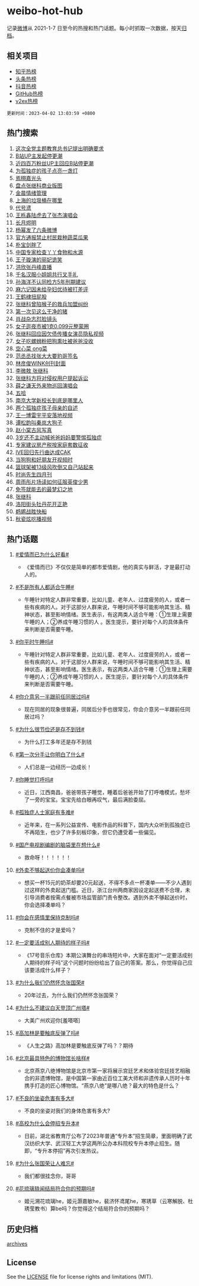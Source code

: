 # weibo-hot-hub

记录[微博](https://www.weibo.com)从 2021-1-7 日至今的热搜和热门话题。每小时抓取一次数据，按天[归档](archives)。

## 相关项目

- [知乎热榜](https://github.com/lonnyzhang423/zhihu-hot-hub)
- [头条热榜](https://github.com/lonnyzhang423/toutiao-hot-hub)
- [抖音热榜](https://github.com/lonnyzhang423/douyin-hot-hub)
- [GitHub热榜](https://github.com/lonnyzhang423/github-hot-hub)
- [v2ex热榜](https://github.com/lonnyzhang423/v2ex-hot-hub)


`更新时间：2023-04-02 13:03:59 +0800`

## 热门搜索

1. [这次全党主题教育总书记提出明确要求](https://m.weibo.cn/search?containerid=100103type%3D1%26t%3D10%26q%3D%23%E8%BF%99%E6%AC%A1%E5%85%A8%E5%85%9A%E4%B8%BB%E9%A2%98%E6%95%99%E8%82%B2%E6%80%BB%E4%B9%A6%E8%AE%B0%E6%8F%90%E5%87%BA%E6%98%8E%E7%A1%AE%E8%A6%81%E6%B1%82%23&stream_entry_id=51&isnewpage=1&extparam=seat%3D1%26filter_type%3Drealtimehot%26cate%3D10103%26dgr%3D0%26stream_entry_id%3D51%26pos%3D0%26c_type%3D51%26display_time%3D1680411838%26pre_seqid%3D1680411838332027177216&luicode=10000011&lfid=106003type%253D25%2526t%253D3%2526disable_hot%253D1%2526filter_type%253Drealtimehot)
1. [B站UP主发起停更潮](https://m.weibo.cn/search?containerid=100103type%3D1%26t%3D10%26q%3D%23B%E7%AB%99UP%E4%B8%BB%E5%8F%91%E8%B5%B7%E5%81%9C%E6%9B%B4%E6%BD%AE%23&stream_entry_id=31&isnewpage=1&extparam=seat%3D1%26dgr%3D0%26cate%3D5001%26q%3D%2523B%25E7%25AB%2599UP%25E4%25B8%25BB%25E5%258F%2591%25E8%25B5%25B7%25E5%2581%259C%25E6%259B%25B4%25E6%25BD%25AE%2523%26stream_entry_id%3D31%26lcate%3D5001%26filter_type%3Drealtimehot%26realpos%3D1%26flag%3D2%26pos%3D0%26band_rank%3D1%26c_type%3D31%26display_time%3D1680411838%26pre_seqid%3D1680411838332027177216&luicode=10000011&lfid=106003type%253D25%2526t%253D3%2526disable_hot%253D1%2526filter_type%253Drealtimehot)
1. [近四百万粉丝UP主回应B站停更潮](https://m.weibo.cn/search?containerid=100103type%3D1%26t%3D10%26q%3D%23%E8%BF%91%E5%9B%9B%E7%99%BE%E4%B8%87%E7%B2%89%E4%B8%9DUP%E4%B8%BB%E5%9B%9E%E5%BA%94B%E7%AB%99%E5%81%9C%E6%9B%B4%E6%BD%AE%23&stream_entry_id=31&isnewpage=1&extparam=seat%3D1%26dgr%3D0%26cate%3D5001%26q%3D%2523%25E8%25BF%2591%25E5%259B%259B%25E7%2599%25BE%25E4%25B8%2587%25E7%25B2%2589%25E4%25B8%259DUP%25E4%25B8%25BB%25E5%259B%259E%25E5%25BA%2594B%25E7%25AB%2599%25E5%2581%259C%25E6%259B%25B4%25E6%25BD%25AE%2523%26stream_entry_id%3D31%26lcate%3D5001%26filter_type%3Drealtimehot%26realpos%3D2%26flag%3D1%26pos%3D1%26band_rank%3D2%26c_type%3D31%26display_time%3D1680411838%26pre_seqid%3D1680411838332027177216&luicode=10000011&lfid=106003type%253D25%2526t%253D3%2526disable_hot%253D1%2526filter_type%253Drealtimehot)
1. [为孤独症的孩子点亮一盏灯](https://m.weibo.cn/search?containerid=100103type%3D1%26t%3D10%26q%3D%23%E4%B8%BA%E5%AD%A4%E7%8B%AC%E7%97%87%E7%9A%84%E5%AD%A9%E5%AD%90%E7%82%B9%E4%BA%AE%E4%B8%80%E7%9B%8F%E7%81%AF%23&stream_entry_id=31&isnewpage=1&extparam=seat%3D1%26dgr%3D0%26cate%3D5001%26q%3D%2523%25E4%25B8%25BA%25E5%25AD%25A4%25E7%258B%25AC%25E7%2597%2587%25E7%259A%2584%25E5%25AD%25A9%25E5%25AD%2590%25E7%2582%25B9%25E4%25BA%25AE%25E4%25B8%2580%25E7%259B%258F%25E7%2581%25AF%2523%26stream_entry_id%3D31%26lcate%3D5001%26filter_type%3Drealtimehot%26realpos%3D3%26flag%3D0%26pos%3D2%26band_rank%3D3%26c_type%3D31%26display_time%3D1680411838%26pre_seqid%3D1680411838332027177216&luicode=10000011&lfid=106003type%253D25%2526t%253D3%2526disable_hot%253D1%2526filter_type%253Drealtimehot)
1. [焉栩嘉光头](https://m.weibo.cn/search?containerid=100103type%3D1%26t%3D10%26q%3D%23%E7%84%89%E6%A0%A9%E5%98%89%E5%85%89%E5%A4%B4%23&stream_entry_id=31&isnewpage=1&extparam=seat%3D1%26dgr%3D0%26cate%3D5001%26q%3D%2523%25E7%2584%2589%25E6%25A0%25A9%25E5%2598%2589%25E5%2585%2589%25E5%25A4%25B4%2523%26stream_entry_id%3D31%26lcate%3D5001%26filter_type%3Drealtimehot%26realpos%3D4%26flag%3D1%26pos%3D3%26band_rank%3D4%26c_type%3D31%26display_time%3D1680411838%26pre_seqid%3D1680411838332027177216&luicode=10000011&lfid=106003type%253D25%2526t%253D3%2526disable_hot%253D1%2526filter_type%253Drealtimehot)
1. [盘点张继科商业版图](https://m.weibo.cn/search?containerid=100103type%3D1%26t%3D10%26q%3D%23%E7%9B%98%E7%82%B9%E5%BC%A0%E7%BB%A7%E7%A7%91%E5%95%86%E4%B8%9A%E7%89%88%E5%9B%BE%23&stream_entry_id=31&isnewpage=1&extparam=seat%3D1%26dgr%3D0%26cate%3D5001%26q%3D%2523%25E7%259B%2598%25E7%2582%25B9%25E5%25BC%25A0%25E7%25BB%25A7%25E7%25A7%2591%25E5%2595%2586%25E4%25B8%259A%25E7%2589%2588%25E5%259B%25BE%2523%26stream_entry_id%3D31%26lcate%3D5001%26filter_type%3Drealtimehot%26realpos%3D5%26flag%3D0%26pos%3D4%26band_rank%3D5%26c_type%3D31%26display_time%3D1680411838%26pre_seqid%3D1680411838332027177216&luicode=10000011&lfid=106003type%253D25%2526t%253D3%2526disable_hot%253D1%2526filter_type%253Drealtimehot)
1. [金晨情绪管理](https://m.weibo.cn/search?containerid=100103type%3D1%26t%3D10%26q%3D%23%E9%87%91%E6%99%A8%E6%83%85%E7%BB%AA%E7%AE%A1%E7%90%86%23&stream_entry_id=31&isnewpage=1&extparam=seat%3D1%26dgr%3D0%26cate%3D5001%26q%3D%2523%25E9%2587%2591%25E6%2599%25A8%25E6%2583%2585%25E7%25BB%25AA%25E7%25AE%25A1%25E7%2590%2586%2523%26stream_entry_id%3D31%26lcate%3D5001%26filter_type%3Drealtimehot%26realpos%3D6%26flag%3D2%26pos%3D5%26band_rank%3D6%26c_type%3D31%26display_time%3D1680411838%26pre_seqid%3D1680411838332027177216&luicode=10000011&lfid=106003type%253D25%2526t%253D3%2526disable_hot%253D1%2526filter_type%253Drealtimehot)
1. [上海的垃圾桶在哪里](https://m.weibo.cn/search?containerid=100103type%3D1%26t%3D10%26q%3D%23%E4%B8%8A%E6%B5%B7%E7%9A%84%E5%9E%83%E5%9C%BE%E6%A1%B6%E5%9C%A8%E5%93%AA%E9%87%8C%23&stream_entry_id=31&isnewpage=1&extparam=seat%3D1%26dgr%3D0%26cate%3D5001%26q%3D%2523%25E4%25B8%258A%25E6%25B5%25B7%25E7%259A%2584%25E5%259E%2583%25E5%259C%25BE%25E6%25A1%25B6%25E5%259C%25A8%25E5%2593%25AA%25E9%2587%258C%2523%26stream_entry_id%3D31%26lcate%3D5001%26filter_type%3Drealtimehot%26realpos%3D7%26flag%3D0%26pos%3D6%26band_rank%3D7%26c_type%3D31%26display_time%3D1680411838%26pre_seqid%3D1680411838332027177216&luicode=10000011&lfid=106003type%253D25%2526t%253D3%2526disable_hot%253D1%2526filter_type%253Drealtimehot)
1. [代号鸢](https://m.weibo.cn/search?containerid=100103type%3D1%26t%3D10%26q%3D%E4%BB%A3%E5%8F%B7%E9%B8%A2&stream_entry_id=31&isnewpage=1&extparam=seat%3D1%26dgr%3D0%26cate%3D5001%26q%3D%25E4%25BB%25A3%25E5%258F%25B7%25E9%25B8%25A2%26stream_entry_id%3D31%26lcate%3D5001%26filter_type%3Drealtimehot%26realpos%3D8%26flag%3D1%26pos%3D7%26band_rank%3D8%26c_type%3D31%26display_time%3D1680411838%26pre_seqid%3D1680411838332027177216&luicode=10000011&lfid=106003type%253D25%2526t%253D3%2526disable_hot%253D1%2526filter_type%253Drealtimehot)
1. [王栎鑫陆虎去了张杰演唱会](https://m.weibo.cn/search?containerid=100103type%3D1%26t%3D10%26q%3D%23%E7%8E%8B%E6%A0%8E%E9%91%AB%E9%99%86%E8%99%8E%E5%8E%BB%E4%BA%86%E5%BC%A0%E6%9D%B0%E6%BC%94%E5%94%B1%E4%BC%9A%23&stream_entry_id=31&isnewpage=1&extparam=seat%3D1%26dgr%3D0%26cate%3D5001%26q%3D%2523%25E7%258E%258B%25E6%25A0%258E%25E9%2591%25AB%25E9%2599%2586%25E8%2599%258E%25E5%258E%25BB%25E4%25BA%2586%25E5%25BC%25A0%25E6%259D%25B0%25E6%25BC%2594%25E5%2594%25B1%25E4%25BC%259A%2523%26stream_entry_id%3D31%26lcate%3D5001%26filter_type%3Drealtimehot%26realpos%3D9%26flag%3D1%26pos%3D8%26band_rank%3D9%26c_type%3D31%26display_time%3D1680411838%26pre_seqid%3D1680411838332027177216&luicode=10000011&lfid=106003type%253D25%2526t%253D3%2526disable_hot%253D1%2526filter_type%253Drealtimehot)
1. [长月烬明](https://m.weibo.cn/search?containerid=100103type%3D1%26t%3D10%26q%3D%E9%95%BF%E6%9C%88%E7%83%AC%E6%98%8E&stream_entry_id=31&isnewpage=1&extparam=seat%3D1%26dgr%3D0%26cate%3D5001%26q%3D%25E9%2595%25BF%25E6%259C%2588%25E7%2583%25AC%25E6%2598%258E%26stream_entry_id%3D31%26lcate%3D5001%26filter_type%3Drealtimehot%26realpos%3D10%26flag%3D0%26pos%3D9%26band_rank%3D10%26c_type%3D31%26display_time%3D1680411838%26pre_seqid%3D1680411838332027177216&luicode=10000011&lfid=106003type%253D25%2526t%253D3%2526disable_hot%253D1%2526filter_type%253Drealtimehot)
1. [杨幂发了六条微博](https://m.weibo.cn/search?containerid=100103type%3D1%26t%3D10%26q%3D%23%E6%9D%A8%E5%B9%82%E5%8F%91%E4%BA%86%E5%85%AD%E6%9D%A1%E5%BE%AE%E5%8D%9A%23&stream_entry_id=31&isnewpage=1&extparam=seat%3D1%26dgr%3D0%26cate%3D5001%26q%3D%2523%25E6%259D%25A8%25E5%25B9%2582%25E5%258F%2591%25E4%25BA%2586%25E5%2585%25AD%25E6%259D%25A1%25E5%25BE%25AE%25E5%258D%259A%2523%26stream_entry_id%3D31%26lcate%3D5001%26filter_type%3Drealtimehot%26realpos%3D11%26flag%3D2%26pos%3D10%26band_rank%3D11%26c_type%3D31%26display_time%3D1680411838%26pre_seqid%3D1680411838332027177216&luicode=10000011&lfid=106003type%253D25%2526t%253D3%2526disable_hot%253D1%2526filter_type%253Drealtimehot)
1. [官方通报禁止村民栽种蔬菜瓜果](https://m.weibo.cn/search?containerid=100103type%3D1%26t%3D10%26q%3D%23%E5%AE%98%E6%96%B9%E9%80%9A%E6%8A%A5%E7%A6%81%E6%AD%A2%E6%9D%91%E6%B0%91%E6%A0%BD%E7%A7%8D%E8%94%AC%E8%8F%9C%E7%93%9C%E6%9E%9C%23&stream_entry_id=31&isnewpage=1&extparam=seat%3D1%26dgr%3D0%26cate%3D5001%26q%3D%2523%25E5%25AE%2598%25E6%2596%25B9%25E9%2580%259A%25E6%258A%25A5%25E7%25A6%2581%25E6%25AD%25A2%25E6%259D%2591%25E6%25B0%2591%25E6%25A0%25BD%25E7%25A7%258D%25E8%2594%25AC%25E8%258F%259C%25E7%2593%259C%25E6%259E%259C%2523%26stream_entry_id%3D31%26lcate%3D5001%26filter_type%3Drealtimehot%26realpos%3D12%26flag%3D0%26pos%3D11%26band_rank%3D12%26c_type%3D31%26display_time%3D1680411838%26pre_seqid%3D1680411838332027177216&luicode=10000011&lfid=106003type%253D25%2526t%253D3%2526disable_hot%253D1%2526filter_type%253Drealtimehot)
1. [朴宝剑胖了](https://m.weibo.cn/search?containerid=100103type%3D1%26t%3D10%26q%3D%23%E6%9C%B4%E5%AE%9D%E5%89%91%E8%83%96%E4%BA%86%23&stream_entry_id=31&isnewpage=1&extparam=seat%3D1%26dgr%3D0%26cate%3D5001%26q%3D%2523%25E6%259C%25B4%25E5%25AE%259D%25E5%2589%2591%25E8%2583%2596%25E4%25BA%2586%2523%26stream_entry_id%3D31%26lcate%3D5001%26filter_type%3Drealtimehot%26realpos%3D13%26flag%3D0%26pos%3D12%26band_rank%3D13%26c_type%3D31%26display_time%3D1680411838%26pre_seqid%3D1680411838332027177216&luicode=10000011&lfid=106003type%253D25%2526t%253D3%2526disable_hot%253D1%2526filter_type%253Drealtimehot)
1. [中国专家检查丫丫食物和水源](https://m.weibo.cn/search?containerid=100103type%3D1%26t%3D10%26q%3D%23%E4%B8%AD%E5%9B%BD%E4%B8%93%E5%AE%B6%E6%A3%80%E6%9F%A5%E4%B8%AB%E4%B8%AB%E9%A3%9F%E7%89%A9%E5%92%8C%E6%B0%B4%E6%BA%90%23&stream_entry_id=31&isnewpage=1&extparam=seat%3D1%26dgr%3D0%26cate%3D5001%26q%3D%2523%25E4%25B8%25AD%25E5%259B%25BD%25E4%25B8%2593%25E5%25AE%25B6%25E6%25A3%2580%25E6%259F%25A5%25E4%25B8%25AB%25E4%25B8%25AB%25E9%25A3%259F%25E7%2589%25A9%25E5%2592%258C%25E6%25B0%25B4%25E6%25BA%2590%2523%26stream_entry_id%3D31%26lcate%3D5001%26filter_type%3Drealtimehot%26realpos%3D14%26flag%3D0%26pos%3D13%26band_rank%3D14%26c_type%3D31%26display_time%3D1680411838%26pre_seqid%3D1680411838332027177216&luicode=10000011&lfid=106003type%253D25%2526t%253D3%2526disable_hot%253D1%2526filter_type%253Drealtimehot)
1. [王子璇演的丽妃诡笑](https://m.weibo.cn/search?containerid=100103type%3D1%26t%3D10%26q%3D%23%E7%8E%8B%E5%AD%90%E7%92%87%E6%BC%94%E7%9A%84%E4%B8%BD%E5%A6%83%E8%AF%A1%E7%AC%91%23&stream_entry_id=31&isnewpage=1&extparam=seat%3D1%26dgr%3D0%26cate%3D5001%26q%3D%2523%25E7%258E%258B%25E5%25AD%2590%25E7%2592%2587%25E6%25BC%2594%25E7%259A%2584%25E4%25B8%25BD%25E5%25A6%2583%25E8%25AF%25A1%25E7%25AC%2591%2523%26stream_entry_id%3D31%26lcate%3D5001%26filter_type%3Drealtimehot%26realpos%3D15%26flag%3D1%26pos%3D14%26band_rank%3D15%26c_type%3D31%26display_time%3D1680411838%26pre_seqid%3D1680411838332027177216&luicode=10000011&lfid=106003type%253D25%2526t%253D3%2526disable_hot%253D1%2526filter_type%253Drealtimehot)
1. [洪欣张丹峰直播](https://m.weibo.cn/search?containerid=100103type%3D1%26t%3D10%26q%3D%23%E6%B4%AA%E6%AC%A3%E5%BC%A0%E4%B8%B9%E5%B3%B0%E7%9B%B4%E6%92%AD%23&stream_entry_id=31&isnewpage=1&extparam=seat%3D1%26dgr%3D0%26cate%3D5001%26q%3D%2523%25E6%25B4%25AA%25E6%25AC%25A3%25E5%25BC%25A0%25E4%25B8%25B9%25E5%25B3%25B0%25E7%259B%25B4%25E6%2592%25AD%2523%26stream_entry_id%3D31%26lcate%3D5001%26filter_type%3Drealtimehot%26realpos%3D16%26flag%3D0%26pos%3D15%26band_rank%3D16%26c_type%3D31%26display_time%3D1680411838%26pre_seqid%3D1680411838332027177216&luicode=10000011&lfid=106003type%253D25%2526t%253D3%2526disable_hot%253D1%2526filter_type%253Drealtimehot)
1. [千名汉服小姐姐共行叉手礼](https://m.weibo.cn/search?containerid=100103type%3D1%26t%3D10%26q%3D%23%E5%8D%83%E5%90%8D%E6%B1%89%E6%9C%8D%E5%B0%8F%E5%A7%90%E5%A7%90%E5%85%B1%E8%A1%8C%E5%8F%89%E6%89%8B%E7%A4%BC%23&stream_entry_id=31&isnewpage=1&extparam=seat%3D1%26dgr%3D0%26cate%3D5001%26q%3D%2523%25E5%258D%2583%25E5%2590%258D%25E6%25B1%2589%25E6%259C%258D%25E5%25B0%258F%25E5%25A7%2590%25E5%25A7%2590%25E5%2585%25B1%25E8%25A1%258C%25E5%258F%2589%25E6%2589%258B%25E7%25A4%25BC%2523%26stream_entry_id%3D31%26lcate%3D5001%26filter_type%3Drealtimehot%26realpos%3D17%26flag%3D1%26pos%3D16%26band_rank%3D17%26c_type%3D31%26display_time%3D1680411838%26pre_seqid%3D1680411838332027177216&luicode=10000011&lfid=106003type%253D25%2526t%253D3%2526disable_hot%253D1%2526filter_type%253Drealtimehot)
1. [孙海洋不认同检方5年刑期建议](https://m.weibo.cn/search?containerid=100103type%3D1%26t%3D10%26q%3D%23%E5%AD%99%E6%B5%B7%E6%B4%8B%E4%B8%8D%E8%AE%A4%E5%90%8C%E6%A3%80%E6%96%B95%E5%B9%B4%E5%88%91%E6%9C%9F%E5%BB%BA%E8%AE%AE%23&stream_entry_id=31&isnewpage=1&extparam=seat%3D1%26dgr%3D0%26cate%3D5001%26q%3D%2523%25E5%25AD%2599%25E6%25B5%25B7%25E6%25B4%258B%25E4%25B8%258D%25E8%25AE%25A4%25E5%2590%258C%25E6%25A3%2580%25E6%2596%25B95%25E5%25B9%25B4%25E5%2588%2591%25E6%259C%259F%25E5%25BB%25BA%25E8%25AE%25AE%2523%26stream_entry_id%3D31%26lcate%3D5001%26filter_type%3Drealtimehot%26realpos%3D18%26flag%3D1%26pos%3D17%26band_rank%3D18%26c_type%3D31%26display_time%3D1680411838%26pre_seqid%3D1680411838332027177216&luicode=10000011&lfid=106003type%253D25%2526t%253D3%2526disable_hot%253D1%2526filter_type%253Drealtimehot)
1. [麻六记因未给孕妇优待被打差评](https://m.weibo.cn/search?containerid=100103type%3D1%26t%3D10%26q%3D%23%E9%BA%BB%E5%85%AD%E8%AE%B0%E5%9B%A0%E6%9C%AA%E7%BB%99%E5%AD%95%E5%A6%87%E4%BC%98%E5%BE%85%E8%A2%AB%E6%89%93%E5%B7%AE%E8%AF%84%23&stream_entry_id=31&isnewpage=1&extparam=seat%3D1%26dgr%3D0%26cate%3D5001%26q%3D%2523%25E9%25BA%25BB%25E5%2585%25AD%25E8%25AE%25B0%25E5%259B%25A0%25E6%259C%25AA%25E7%25BB%2599%25E5%25AD%2595%25E5%25A6%2587%25E4%25BC%2598%25E5%25BE%2585%25E8%25A2%25AB%25E6%2589%2593%25E5%25B7%25AE%25E8%25AF%2584%2523%26stream_entry_id%3D31%26lcate%3D5001%26filter_type%3Drealtimehot%26realpos%3D19%26flag%3D2%26pos%3D18%26band_rank%3D19%26c_type%3D31%26display_time%3D1680411838%26pre_seqid%3D1680411838332027177216&luicode=10000011&lfid=106003type%253D25%2526t%253D3%2526disable_hot%253D1%2526filter_type%253Drealtimehot)
1. [王鹤棣扭屁股](https://m.weibo.cn/search?containerid=100103type%3D1%26t%3D10%26q%3D%23%E7%8E%8B%E9%B9%A4%E6%A3%A3%E6%89%AD%E5%B1%81%E8%82%A1%23&stream_entry_id=31&isnewpage=1&extparam=seat%3D1%26dgr%3D0%26cate%3D5001%26q%3D%2523%25E7%258E%258B%25E9%25B9%25A4%25E6%25A3%25A3%25E6%2589%25AD%25E5%25B1%2581%25E8%2582%25A1%2523%26stream_entry_id%3D31%26lcate%3D5001%26filter_type%3Drealtimehot%26realpos%3D20%26flag%3D1%26pos%3D19%26band_rank%3D20%26c_type%3D31%26display_time%3D1680411838%26pre_seqid%3D1680411838332027177216&luicode=10000011&lfid=106003type%253D25%2526t%253D3%2526disable_hot%253D1%2526filter_type%253Drealtimehot)
1. [张继科曾陷猴子的救兵加盟纠纷](https://m.weibo.cn/search?containerid=100103type%3D1%26t%3D10%26q%3D%23%E5%BC%A0%E7%BB%A7%E7%A7%91%E6%9B%BE%E9%99%B7%E7%8C%B4%E5%AD%90%E7%9A%84%E6%95%91%E5%85%B5%E5%8A%A0%E7%9B%9F%E7%BA%A0%E7%BA%B7%23&stream_entry_id=31&isnewpage=1&extparam=seat%3D1%26dgr%3D0%26cate%3D5001%26q%3D%2523%25E5%25BC%25A0%25E7%25BB%25A7%25E7%25A7%2591%25E6%259B%25BE%25E9%2599%25B7%25E7%258C%25B4%25E5%25AD%2590%25E7%259A%2584%25E6%2595%2591%25E5%2585%25B5%25E5%258A%25A0%25E7%259B%259F%25E7%25BA%25A0%25E7%25BA%25B7%2523%26stream_entry_id%3D31%26lcate%3D5001%26filter_type%3Drealtimehot%26realpos%3D21%26flag%3D2%26pos%3D20%26band_rank%3D21%26c_type%3D31%26display_time%3D1680411838%26pre_seqid%3D1680411838332027177216&luicode=10000011&lfid=106003type%253D25%2526t%253D3%2526disable_hot%253D1%2526filter_type%253Drealtimehot)
1. [第一次见这么干净的猪](https://m.weibo.cn/search?containerid=100103type%3D1%26t%3D10%26q%3D%23%E7%AC%AC%E4%B8%80%E6%AC%A1%E8%A7%81%E8%BF%99%E4%B9%88%E5%B9%B2%E5%87%80%E7%9A%84%E7%8C%AA%23&stream_entry_id=31&isnewpage=1&extparam=seat%3D1%26dgr%3D0%26cate%3D5001%26q%3D%2523%25E7%25AC%25AC%25E4%25B8%2580%25E6%25AC%25A1%25E8%25A7%2581%25E8%25BF%2599%25E4%25B9%2588%25E5%25B9%25B2%25E5%2587%2580%25E7%259A%2584%25E7%258C%25AA%2523%26stream_entry_id%3D31%26lcate%3D5001%26filter_type%3Drealtimehot%26realpos%3D22%26flag%3D0%26pos%3D21%26band_rank%3D22%26c_type%3D31%26display_time%3D1680411838%26pre_seqid%3D1680411838332027177216&luicode=10000011&lfid=106003type%253D25%2526t%253D3%2526disable_hot%253D1%2526filter_type%253Drealtimehot)
1. [肖战杂志怼脸镜头](https://m.weibo.cn/search?containerid=100103type%3D1%26t%3D10%26q%3D%23%E8%82%96%E6%88%98%E6%9D%82%E5%BF%97%E6%80%BC%E8%84%B8%E9%95%9C%E5%A4%B4%23&stream_entry_id=31&isnewpage=1&extparam=seat%3D1%26dgr%3D0%26cate%3D5001%26q%3D%2523%25E8%2582%2596%25E6%2588%2598%25E6%259D%2582%25E5%25BF%2597%25E6%2580%25BC%25E8%2584%25B8%25E9%2595%259C%25E5%25A4%25B4%2523%26stream_entry_id%3D31%26lcate%3D5001%26filter_type%3Drealtimehot%26realpos%3D23%26flag%3D1%26pos%3D22%26band_rank%3D23%26c_type%3D31%26display_time%3D1680411838%26pre_seqid%3D1680411838332027177216&luicode=10000011&lfid=106003type%253D25%2526t%253D3%2526disable_hot%253D1%2526filter_type%253Drealtimehot)
1. [女子逛夜市被1克0.099元整蒙圈](https://m.weibo.cn/search?containerid=100103type%3D1%26t%3D10%26q%3D%23%E5%A5%B3%E5%AD%90%E9%80%9B%E5%A4%9C%E5%B8%82%E8%A2%AB1%E5%85%8B0.099%E5%85%83%E6%95%B4%E8%92%99%E5%9C%88%23&stream_entry_id=31&isnewpage=1&extparam=seat%3D1%26dgr%3D0%26cate%3D5001%26q%3D%2523%25E5%25A5%25B3%25E5%25AD%2590%25E9%2580%259B%25E5%25A4%259C%25E5%25B8%2582%25E8%25A2%25AB1%25E5%2585%258B0.099%25E5%2585%2583%25E6%2595%25B4%25E8%2592%2599%25E5%259C%2588%2523%26stream_entry_id%3D31%26lcate%3D5001%26filter_type%3Drealtimehot%26realpos%3D24%26flag%3D0%26pos%3D23%26band_rank%3D24%26c_type%3D31%26display_time%3D1680411838%26pre_seqid%3D1680411838332027177216&luicode=10000011&lfid=106003type%253D25%2526t%253D3%2526disable_hot%253D1%2526filter_type%253Drealtimehot)
1. [张继科回应因欠债传播女演员隐私视频](https://m.weibo.cn/search?containerid=100103type%3D1%26t%3D10%26q%3D%23%E5%BC%A0%E7%BB%A7%E7%A7%91%E5%9B%9E%E5%BA%94%E5%9B%A0%E6%AC%A0%E5%80%BA%E4%BC%A0%E6%92%AD%E5%A5%B3%E6%BC%94%E5%91%98%E9%9A%90%E7%A7%81%E8%A7%86%E9%A2%91%23&stream_entry_id=31&isnewpage=1&extparam=seat%3D1%26dgr%3D0%26cate%3D5001%26q%3D%2523%25E5%25BC%25A0%25E7%25BB%25A7%25E7%25A7%2591%25E5%259B%259E%25E5%25BA%2594%25E5%259B%25A0%25E6%25AC%25A0%25E5%2580%25BA%25E4%25BC%25A0%25E6%2592%25AD%25E5%25A5%25B3%25E6%25BC%2594%25E5%2591%2598%25E9%259A%2590%25E7%25A7%2581%25E8%25A7%2586%25E9%25A2%2591%2523%26stream_entry_id%3D31%26lcate%3D5001%26filter_type%3Drealtimehot%26realpos%3D25%26flag%3D2%26pos%3D24%26band_rank%3D25%26c_type%3D31%26display_time%3D1680411838%26pre_seqid%3D1680411838332027177216&luicode=10000011&lfid=106003type%253D25%2526t%253D3%2526disable_hot%253D1%2526filter_type%253Drealtimehot)
1. [女子吃螺蛳粉把狗熏吐被爸爸没收](https://m.weibo.cn/search?containerid=100103type%3D1%26t%3D10%26q%3D%23%E5%A5%B3%E5%AD%90%E5%90%83%E8%9E%BA%E8%9B%B3%E7%B2%89%E6%8A%8A%E7%8B%97%E7%86%8F%E5%90%90%E8%A2%AB%E7%88%B8%E7%88%B8%E6%B2%A1%E6%94%B6%23&stream_entry_id=31&isnewpage=1&extparam=seat%3D1%26dgr%3D0%26cate%3D5001%26q%3D%2523%25E5%25A5%25B3%25E5%25AD%2590%25E5%2590%2583%25E8%259E%25BA%25E8%259B%25B3%25E7%25B2%2589%25E6%258A%258A%25E7%258B%2597%25E7%2586%258F%25E5%2590%2590%25E8%25A2%25AB%25E7%2588%25B8%25E7%2588%25B8%25E6%25B2%25A1%25E6%2594%25B6%2523%26stream_entry_id%3D31%26lcate%3D5001%26filter_type%3Drealtimehot%26realpos%3D26%26flag%3D0%26pos%3D25%26band_rank%3D26%26c_type%3D31%26display_time%3D1680411838%26pre_seqid%3D1680411838332027177216&luicode=10000011&lfid=106003type%253D25%2526t%253D3%2526disable_hot%253D1%2526filter_type%253Drealtimehot)
1. [空心菜 ong菜](https://m.weibo.cn/search?containerid=100103type%3D1%26t%3D10%26q%3D%E7%A9%BA%E5%BF%83%E8%8F%9C+ong%E8%8F%9C&stream_entry_id=31&isnewpage=1&extparam=seat%3D1%26dgr%3D0%26cate%3D5001%26q%3D%25E7%25A9%25BA%25E5%25BF%2583%25E8%258F%259C%2520ong%25E8%258F%259C%26stream_entry_id%3D31%26lcate%3D5001%26filter_type%3Drealtimehot%26realpos%3D27%26flag%3D0%26pos%3D26%26band_rank%3D27%26c_type%3D31%26display_time%3D1680411838%26pre_seqid%3D1680411838332027177216&luicode=10000011&lfid=106003type%253D25%2526t%253D3%2526disable_hot%253D1%2526filter_type%253Drealtimehot)
1. [范丞丞找张大大要豹哥签名](https://m.weibo.cn/search?containerid=100103type%3D1%26t%3D10%26q%3D%23%E8%8C%83%E4%B8%9E%E4%B8%9E%E6%89%BE%E5%BC%A0%E5%A4%A7%E5%A4%A7%E8%A6%81%E8%B1%B9%E5%93%A5%E7%AD%BE%E5%90%8D%23&stream_entry_id=31&isnewpage=1&extparam=seat%3D1%26dgr%3D0%26cate%3D5001%26q%3D%2523%25E8%258C%2583%25E4%25B8%259E%25E4%25B8%259E%25E6%2589%25BE%25E5%25BC%25A0%25E5%25A4%25A7%25E5%25A4%25A7%25E8%25A6%2581%25E8%25B1%25B9%25E5%2593%25A5%25E7%25AD%25BE%25E5%2590%258D%2523%26stream_entry_id%3D31%26lcate%3D5001%26filter_type%3Drealtimehot%26realpos%3D28%26flag%3D1%26pos%3D27%26band_rank%3D28%26c_type%3D31%26display_time%3D1680411838%26pre_seqid%3D1680411838332027177216&luicode=10000011&lfid=106003type%253D25%2526t%253D3%2526disable_hot%253D1%2526filter_type%253Drealtimehot)
1. [林彦俊WINK创刊封面](https://m.weibo.cn/search?containerid=100103type%3D1%26t%3D10%26q%3D%23%E6%9E%97%E5%BD%A6%E4%BF%8AWINK%E5%88%9B%E5%88%8A%E5%B0%81%E9%9D%A2%23&stream_entry_id=31&isnewpage=1&extparam=seat%3D1%26dgr%3D0%26cate%3D5001%26q%3D%2523%25E6%259E%2597%25E5%25BD%25A6%25E4%25BF%258AWINK%25E5%2588%259B%25E5%2588%258A%25E5%25B0%2581%25E9%259D%25A2%2523%26stream_entry_id%3D31%26lcate%3D5001%26filter_type%3Drealtimehot%26realpos%3D29%26flag%3D1%26pos%3D28%26band_rank%3D29%26c_type%3D31%26display_time%3D1680411838%26pre_seqid%3D1680411838332027177216&luicode=10000011&lfid=106003type%253D25%2526t%253D3%2526disable_hot%253D1%2526filter_type%253Drealtimehot)
1. [李微敖 张继科](https://m.weibo.cn/search?containerid=100103type%3D1%26t%3D10%26q%3D%E6%9D%8E%E5%BE%AE%E6%95%96+%E5%BC%A0%E7%BB%A7%E7%A7%91&stream_entry_id=31&isnewpage=1&extparam=seat%3D1%26dgr%3D0%26cate%3D5001%26q%3D%25E6%259D%258E%25E5%25BE%25AE%25E6%2595%2596%2520%25E5%25BC%25A0%25E7%25BB%25A7%25E7%25A7%2591%26stream_entry_id%3D31%26lcate%3D5001%26filter_type%3Drealtimehot%26realpos%3D30%26flag%3D0%26pos%3D29%26band_rank%3D30%26c_type%3D31%26display_time%3D1680411838%26pre_seqid%3D1680411838332027177216&luicode=10000011&lfid=106003type%253D25%2526t%253D3%2526disable_hot%253D1%2526filter_type%253Drealtimehot)
1. [张继科方将对侵权用户提起诉讼](https://m.weibo.cn/search?containerid=100103type%3D1%26t%3D10%26q%3D%23%E5%BC%A0%E7%BB%A7%E7%A7%91%E6%96%B9%E5%B0%86%E5%AF%B9%E4%BE%B5%E6%9D%83%E7%94%A8%E6%88%B7%E6%8F%90%E8%B5%B7%E8%AF%89%E8%AE%BC%23&stream_entry_id=31&isnewpage=1&extparam=seat%3D1%26dgr%3D0%26cate%3D5001%26q%3D%2523%25E5%25BC%25A0%25E7%25BB%25A7%25E7%25A7%2591%25E6%2596%25B9%25E5%25B0%2586%25E5%25AF%25B9%25E4%25BE%25B5%25E6%259D%2583%25E7%2594%25A8%25E6%2588%25B7%25E6%258F%2590%25E8%25B5%25B7%25E8%25AF%2589%25E8%25AE%25BC%2523%26stream_entry_id%3D31%26lcate%3D5001%26filter_type%3Drealtimehot%26realpos%3D31%26flag%3D0%26pos%3D30%26band_rank%3D31%26c_type%3D31%26display_time%3D1680411838%26pre_seqid%3D1680411838332027177216&luicode=10000011&lfid=106003type%253D25%2526t%253D3%2526disable_hot%253D1%2526filter_type%253Drealtimehot)
1. [薛之谦天外来物巡回演唱会](https://m.weibo.cn/search?containerid=100103type%3D1%26t%3D10%26q%3D%23%E8%96%9B%E4%B9%8B%E8%B0%A6%E5%A4%A9%E5%A4%96%E6%9D%A5%E7%89%A9%E5%B7%A1%E5%9B%9E%E6%BC%94%E5%94%B1%E4%BC%9A%23&stream_entry_id=31&isnewpage=1&extparam=seat%3D1%26dgr%3D0%26cate%3D5001%26q%3D%2523%25E8%2596%259B%25E4%25B9%258B%25E8%25B0%25A6%25E5%25A4%25A9%25E5%25A4%2596%25E6%259D%25A5%25E7%2589%25A9%25E5%25B7%25A1%25E5%259B%259E%25E6%25BC%2594%25E5%2594%25B1%25E4%25BC%259A%2523%26stream_entry_id%3D31%26lcate%3D5001%26filter_type%3Drealtimehot%26realpos%3D32%26flag%3D0%26pos%3D31%26band_rank%3D32%26c_type%3D31%26display_time%3D1680411838%26pre_seqid%3D1680411838332027177216&luicode=10000011&lfid=106003type%253D25%2526t%253D3%2526disable_hot%253D1%2526filter_type%253Drealtimehot)
1. [五哈](https://m.weibo.cn/search?containerid=100103type%3D1%26t%3D10%26q%3D%E4%BA%94%E5%93%88&stream_entry_id=31&isnewpage=1&extparam=seat%3D1%26dgr%3D0%26cate%3D5001%26q%3D%25E4%25BA%2594%25E5%2593%2588%26stream_entry_id%3D31%26lcate%3D5001%26filter_type%3Drealtimehot%26realpos%3D33%26flag%3D1%26pos%3D32%26band_rank%3D33%26c_type%3D31%26display_time%3D1680411838%26pre_seqid%3D1680411838332027177216&luicode=10000011&lfid=106003type%253D25%2526t%253D3%2526disable_hot%253D1%2526filter_type%253Drealtimehot)
1. [南京大学新校长到底是哪里人](https://m.weibo.cn/search?containerid=100103type%3D1%26t%3D10%26q%3D%23%E5%8D%97%E4%BA%AC%E5%A4%A7%E5%AD%A6%E6%96%B0%E6%A0%A1%E9%95%BF%E5%88%B0%E5%BA%95%E6%98%AF%E5%93%AA%E9%87%8C%E4%BA%BA%23&stream_entry_id=31&isnewpage=1&extparam=seat%3D1%26dgr%3D0%26cate%3D5001%26q%3D%2523%25E5%258D%2597%25E4%25BA%25AC%25E5%25A4%25A7%25E5%25AD%25A6%25E6%2596%25B0%25E6%25A0%25A1%25E9%2595%25BF%25E5%2588%25B0%25E5%25BA%2595%25E6%2598%25AF%25E5%2593%25AA%25E9%2587%258C%25E4%25BA%25BA%2523%26stream_entry_id%3D31%26lcate%3D5001%26filter_type%3Drealtimehot%26realpos%3D34%26flag%3D0%26pos%3D33%26band_rank%3D34%26c_type%3D31%26display_time%3D1680411838%26pre_seqid%3D1680411838332027177216&luicode=10000011&lfid=106003type%253D25%2526t%253D3%2526disable_hot%253D1%2526filter_type%253Drealtimehot)
1. [两个孤独症孩子母亲的自述](https://m.weibo.cn/search?containerid=100103type%3D1%26t%3D10%26q%3D%23%E4%B8%A4%E4%B8%AA%E5%AD%A4%E7%8B%AC%E7%97%87%E5%AD%A9%E5%AD%90%E6%AF%8D%E4%BA%B2%E7%9A%84%E8%87%AA%E8%BF%B0%23&stream_entry_id=31&isnewpage=1&extparam=seat%3D1%26dgr%3D0%26cate%3D5001%26q%3D%2523%25E4%25B8%25A4%25E4%25B8%25AA%25E5%25AD%25A4%25E7%258B%25AC%25E7%2597%2587%25E5%25AD%25A9%25E5%25AD%2590%25E6%25AF%258D%25E4%25BA%25B2%25E7%259A%2584%25E8%2587%25AA%25E8%25BF%25B0%2523%26stream_entry_id%3D31%26lcate%3D5001%26filter_type%3Drealtimehot%26realpos%3D35%26flag%3D1%26pos%3D34%26band_rank%3D35%26c_type%3D31%26display_time%3D1680411838%26pre_seqid%3D1680411838332027177216&luicode=10000011&lfid=106003type%253D25%2526t%253D3%2526disable_hot%253D1%2526filter_type%253Drealtimehot)
1. [王一博雷宇平安落地视频](https://m.weibo.cn/search?containerid=100103type%3D1%26t%3D10%26q%3D%23%E7%8E%8B%E4%B8%80%E5%8D%9A%E9%9B%B7%E5%AE%87%E5%B9%B3%E5%AE%89%E8%90%BD%E5%9C%B0%E8%A7%86%E9%A2%91%23&stream_entry_id=31&isnewpage=1&extparam=seat%3D1%26dgr%3D0%26cate%3D5001%26q%3D%2523%25E7%258E%258B%25E4%25B8%2580%25E5%258D%259A%25E9%259B%25B7%25E5%25AE%2587%25E5%25B9%25B3%25E5%25AE%2589%25E8%2590%25BD%25E5%259C%25B0%25E8%25A7%2586%25E9%25A2%2591%2523%26stream_entry_id%3D31%26lcate%3D5001%26filter_type%3Drealtimehot%26realpos%3D36%26flag%3D1%26pos%3D35%26band_rank%3D36%26c_type%3D31%26display_time%3D1680411838%26pre_seqid%3D1680411838332027177216&luicode=10000011&lfid=106003type%253D25%2526t%253D3%2526disable_hot%253D1%2526filter_type%253Drealtimehot)
1. [谭松韵叫秦岚大狗子](https://m.weibo.cn/search?containerid=100103type%3D1%26t%3D10%26q%3D%23%E8%B0%AD%E6%9D%BE%E9%9F%B5%E5%8F%AB%E7%A7%A6%E5%B2%9A%E5%A4%A7%E7%8B%97%E5%AD%90%23&stream_entry_id=31&isnewpage=1&extparam=seat%3D1%26dgr%3D0%26cate%3D5001%26q%3D%2523%25E8%25B0%25AD%25E6%259D%25BE%25E9%259F%25B5%25E5%258F%25AB%25E7%25A7%25A6%25E5%25B2%259A%25E5%25A4%25A7%25E7%258B%2597%25E5%25AD%2590%2523%26stream_entry_id%3D31%26lcate%3D5001%26filter_type%3Drealtimehot%26realpos%3D37%26flag%3D0%26pos%3D36%26band_rank%3D37%26c_type%3D31%26display_time%3D1680411838%26pre_seqid%3D1680411838332027177216&luicode=10000011&lfid=106003type%253D25%2526t%253D3%2526disable_hot%253D1%2526filter_type%253Drealtimehot)
1. [赵小棠古风写真](https://m.weibo.cn/search?containerid=100103type%3D1%26t%3D10%26q%3D%23%E8%B5%B5%E5%B0%8F%E6%A3%A0%E5%8F%A4%E9%A3%8E%E5%86%99%E7%9C%9F%23&stream_entry_id=31&isnewpage=1&extparam=seat%3D1%26dgr%3D0%26cate%3D5001%26q%3D%2523%25E8%25B5%25B5%25E5%25B0%258F%25E6%25A3%25A0%25E5%258F%25A4%25E9%25A3%258E%25E5%2586%2599%25E7%259C%259F%2523%26stream_entry_id%3D31%26lcate%3D5001%26filter_type%3Drealtimehot%26realpos%3D38%26flag%3D1%26pos%3D37%26band_rank%3D38%26c_type%3D31%26display_time%3D1680411838%26pre_seqid%3D1680411838332027177216&luicode=10000011&lfid=106003type%253D25%2526t%253D3%2526disable_hot%253D1%2526filter_type%253Drealtimehot)
1. [3岁还不主动喊爸爸妈妈要警惕孤独症](https://m.weibo.cn/search?containerid=100103type%3D1%26t%3D10%26q%3D%233%E5%B2%81%E8%BF%98%E4%B8%8D%E4%B8%BB%E5%8A%A8%E5%96%8A%E7%88%B8%E7%88%B8%E5%A6%88%E5%A6%88%E8%A6%81%E8%AD%A6%E6%83%95%E5%AD%A4%E7%8B%AC%E7%97%87%23&stream_entry_id=31&isnewpage=1&extparam=seat%3D1%26dgr%3D0%26cate%3D5001%26q%3D%25233%25E5%25B2%2581%25E8%25BF%2598%25E4%25B8%258D%25E4%25B8%25BB%25E5%258A%25A8%25E5%2596%258A%25E7%2588%25B8%25E7%2588%25B8%25E5%25A6%2588%25E5%25A6%2588%25E8%25A6%2581%25E8%25AD%25A6%25E6%2583%2595%25E5%25AD%25A4%25E7%258B%25AC%25E7%2597%2587%2523%26stream_entry_id%3D31%26lcate%3D5001%26filter_type%3Drealtimehot%26realpos%3D39%26flag%3D0%26pos%3D38%26band_rank%3D39%26c_type%3D31%26display_time%3D1680411838%26pre_seqid%3D1680411838332027177216&luicode=10000011&lfid=106003type%253D25%2526t%253D3%2526disable_hot%253D1%2526filter_type%253Drealtimehot)
1. [专家建议房产税按家庭套数征收](https://m.weibo.cn/search?containerid=100103type%3D1%26t%3D10%26q%3D%23%E4%B8%93%E5%AE%B6%E5%BB%BA%E8%AE%AE%E6%88%BF%E4%BA%A7%E7%A8%8E%E6%8C%89%E5%AE%B6%E5%BA%AD%E5%A5%97%E6%95%B0%E5%BE%81%E6%94%B6%23&stream_entry_id=31&isnewpage=1&extparam=seat%3D1%26dgr%3D0%26cate%3D5001%26q%3D%2523%25E4%25B8%2593%25E5%25AE%25B6%25E5%25BB%25BA%25E8%25AE%25AE%25E6%2588%25BF%25E4%25BA%25A7%25E7%25A8%258E%25E6%258C%2589%25E5%25AE%25B6%25E5%25BA%25AD%25E5%25A5%2597%25E6%2595%25B0%25E5%25BE%2581%25E6%2594%25B6%2523%26stream_entry_id%3D31%26lcate%3D5001%26filter_type%3Drealtimehot%26realpos%3D40%26flag%3D0%26pos%3D39%26band_rank%3D40%26c_type%3D31%26display_time%3D1680411838%26pre_seqid%3D1680411838332027177216&luicode=10000011&lfid=106003type%253D25%2526t%253D3%2526disable_hot%253D1%2526filter_type%253Drealtimehot)
1. [IVE回归先行曲达成CAK](https://m.weibo.cn/search?containerid=100103type%3D1%26t%3D10%26q%3D%23IVE%E5%9B%9E%E5%BD%92%E5%85%88%E8%A1%8C%E6%9B%B2%E8%BE%BE%E6%88%90CAK%23&stream_entry_id=31&isnewpage=1&extparam=seat%3D1%26dgr%3D0%26cate%3D5001%26q%3D%2523IVE%25E5%259B%259E%25E5%25BD%2592%25E5%2585%2588%25E8%25A1%258C%25E6%259B%25B2%25E8%25BE%25BE%25E6%2588%2590CAK%2523%26stream_entry_id%3D31%26lcate%3D5001%26filter_type%3Drealtimehot%26realpos%3D41%26flag%3D1%26pos%3D40%26band_rank%3D41%26c_type%3D31%26display_time%3D1680411838%26pre_seqid%3D1680411838332027177216&luicode=10000011&lfid=106003type%253D25%2526t%253D3%2526disable_hot%253D1%2526filter_type%253Drealtimehot)
1. [当狗狗和好朋友开视频时](https://m.weibo.cn/search?containerid=100103type%3D1%26t%3D10%26q%3D%23%E5%BD%93%E7%8B%97%E7%8B%97%E5%92%8C%E5%A5%BD%E6%9C%8B%E5%8F%8B%E5%BC%80%E8%A7%86%E9%A2%91%E6%97%B6%23&stream_entry_id=31&isnewpage=1&extparam=seat%3D1%26dgr%3D0%26cate%3D5001%26q%3D%2523%25E5%25BD%2593%25E7%258B%2597%25E7%258B%2597%25E5%2592%258C%25E5%25A5%25BD%25E6%259C%258B%25E5%258F%258B%25E5%25BC%2580%25E8%25A7%2586%25E9%25A2%2591%25E6%2597%25B6%2523%26stream_entry_id%3D31%26lcate%3D5001%26filter_type%3Drealtimehot%26realpos%3D42%26flag%3D1%26pos%3D41%26band_rank%3D42%26c_type%3D31%26display_time%3D1680411838%26pre_seqid%3D1680411838332027177216&luicode=10000011&lfid=106003type%253D25%2526t%253D3%2526disable_hot%253D1%2526filter_type%253Drealtimehot)
1. [篮球架被13级风吹倒又自己站起来](https://m.weibo.cn/search?containerid=100103type%3D1%26t%3D10%26q%3D%23%E7%AF%AE%E7%90%83%E6%9E%B6%E8%A2%AB13%E7%BA%A7%E9%A3%8E%E5%90%B9%E5%80%92%E5%8F%88%E8%87%AA%E5%B7%B1%E7%AB%99%E8%B5%B7%E6%9D%A5%23&stream_entry_id=31&isnewpage=1&extparam=seat%3D1%26dgr%3D0%26cate%3D5001%26q%3D%2523%25E7%25AF%25AE%25E7%2590%2583%25E6%259E%25B6%25E8%25A2%25AB13%25E7%25BA%25A7%25E9%25A3%258E%25E5%2590%25B9%25E5%2580%2592%25E5%258F%2588%25E8%2587%25AA%25E5%25B7%25B1%25E7%25AB%2599%25E8%25B5%25B7%25E6%259D%25A5%2523%26stream_entry_id%3D31%26lcate%3D5001%26filter_type%3Drealtimehot%26realpos%3D43%26flag%3D0%26pos%3D42%26band_rank%3D43%26c_type%3D31%26display_time%3D1680411838%26pre_seqid%3D1680411838332027177216&luicode=10000011&lfid=106003type%253D25%2526t%253D3%2526disable_hot%253D1%2526filter_type%253Drealtimehot)
1. [时尚先生四月刊](https://m.weibo.cn/search?containerid=100103type%3D1%26t%3D10%26q%3D%E6%97%B6%E5%B0%9A%E5%85%88%E7%94%9F%E5%9B%9B%E6%9C%88%E5%88%8A&stream_entry_id=31&isnewpage=1&extparam=seat%3D1%26dgr%3D0%26cate%3D5001%26q%3D%25E6%2597%25B6%25E5%25B0%259A%25E5%2585%2588%25E7%2594%259F%25E5%259B%259B%25E6%259C%2588%25E5%2588%258A%26stream_entry_id%3D31%26lcate%3D5001%26filter_type%3Drealtimehot%26realpos%3D44%26flag%3D0%26pos%3D43%26band_rank%3D44%26c_type%3D31%26display_time%3D1680411838%26pre_seqid%3D1680411838332027177216&luicode=10000011&lfid=106003type%253D25%2526t%253D3%2526disable_hot%253D1%2526filter_type%253Drealtimehot)
1. [周雨彤片场读如何征服英俊少男](https://m.weibo.cn/search?containerid=100103type%3D1%26t%3D10%26q%3D%23%E5%91%A8%E9%9B%A8%E5%BD%A4%E7%89%87%E5%9C%BA%E8%AF%BB%E5%A6%82%E4%BD%95%E5%BE%81%E6%9C%8D%E8%8B%B1%E4%BF%8A%E5%B0%91%E7%94%B7%23&stream_entry_id=31&isnewpage=1&extparam=seat%3D1%26dgr%3D0%26cate%3D5001%26q%3D%2523%25E5%2591%25A8%25E9%259B%25A8%25E5%25BD%25A4%25E7%2589%2587%25E5%259C%25BA%25E8%25AF%25BB%25E5%25A6%2582%25E4%25BD%2595%25E5%25BE%2581%25E6%259C%258D%25E8%258B%25B1%25E4%25BF%258A%25E5%25B0%2591%25E7%2594%25B7%2523%26stream_entry_id%3D31%26lcate%3D5001%26filter_type%3Drealtimehot%26realpos%3D45%26flag%3D1%26pos%3D44%26band_rank%3D45%26c_type%3D31%26display_time%3D1680411838%26pre_seqid%3D1680411838332027177216&luicode=10000011&lfid=106003type%253D25%2526t%253D3%2526disable_hot%253D1%2526filter_type%253Drealtimehot)
1. [免签就能去的最梦幻之地](https://m.weibo.cn/search?containerid=100103type%3D1%26t%3D10%26q%3D%E5%85%8D%E7%AD%BE%E5%B0%B1%E8%83%BD%E5%8E%BB%E7%9A%84%E6%9C%80%E6%A2%A6%E5%B9%BB%E4%B9%8B%E5%9C%B0&stream_entry_id=31&isnewpage=1&extparam=seat%3D1%26dgr%3D0%26cate%3D5001%26q%3D%25E5%2585%258D%25E7%25AD%25BE%25E5%25B0%25B1%25E8%2583%25BD%25E5%258E%25BB%25E7%259A%2584%25E6%259C%2580%25E6%25A2%25A6%25E5%25B9%25BB%25E4%25B9%258B%25E5%259C%25B0%26stream_entry_id%3D31%26lcate%3D5001%26filter_type%3Drealtimehot%26realpos%3D46%26flag%3D0%26pos%3D45%26band_rank%3D46%26c_type%3D31%26display_time%3D1680411838%26pre_seqid%3D1680411838332027177216&luicode=10000011&lfid=106003type%253D25%2526t%253D3%2526disable_hot%253D1%2526filter_type%253Drealtimehot)
1. [张继科](https://m.weibo.cn/search?containerid=100103type%3D1%26t%3D10%26q%3D%E5%BC%A0%E7%BB%A7%E7%A7%91&stream_entry_id=31&isnewpage=1&extparam=seat%3D1%26dgr%3D0%26cate%3D5001%26q%3D%25E5%25BC%25A0%25E7%25BB%25A7%25E7%25A7%2591%26stream_entry_id%3D31%26lcate%3D5001%26filter_type%3Drealtimehot%26realpos%3D47%26flag%3D0%26pos%3D46%26band_rank%3D47%26c_type%3D31%26display_time%3D1680411838%26pre_seqid%3D1680411838332027177216&luicode=10000011&lfid=106003type%253D25%2526t%253D3%2526disable_hot%253D1%2526filter_type%253Drealtimehot)
1. [洛阳街头牡丹花开正艳](https://m.weibo.cn/search?containerid=100103type%3D1%26t%3D10%26q%3D%23%E6%B4%9B%E9%98%B3%E8%A1%97%E5%A4%B4%E7%89%A1%E4%B8%B9%E8%8A%B1%E5%BC%80%E6%AD%A3%E8%89%B3%23&stream_entry_id=31&isnewpage=1&extparam=seat%3D1%26dgr%3D0%26cate%3D5001%26q%3D%2523%25E6%25B4%259B%25E9%2598%25B3%25E8%25A1%2597%25E5%25A4%25B4%25E7%2589%25A1%25E4%25B8%25B9%25E8%258A%25B1%25E5%25BC%2580%25E6%25AD%25A3%25E8%2589%25B3%2523%26stream_entry_id%3D31%26lcate%3D5001%26filter_type%3Drealtimehot%26realpos%3D48%26flag%3D1%26pos%3D47%26band_rank%3D48%26c_type%3D31%26display_time%3D1680411838%26pre_seqid%3D1680411838332027177216&luicode=10000011&lfid=106003type%253D25%2526t%253D3%2526disable_hot%253D1%2526filter_type%253Drealtimehot)
1. [鹈鹕战胜快船](https://m.weibo.cn/search?containerid=100103type%3D1%26t%3D10%26q%3D%23%E9%B9%88%E9%B9%95%E6%88%98%E8%83%9C%E5%BF%AB%E8%88%B9%23&stream_entry_id=31&isnewpage=1&extparam=seat%3D1%26dgr%3D0%26cate%3D5001%26q%3D%2523%25E9%25B9%2588%25E9%25B9%2595%25E6%2588%2598%25E8%2583%259C%25E5%25BF%25AB%25E8%2588%25B9%2523%26stream_entry_id%3D31%26lcate%3D5001%26filter_type%3Drealtimehot%26realpos%3D49%26flag%3D1%26pos%3D48%26band_rank%3D49%26c_type%3D31%26display_time%3D1680411838%26pre_seqid%3D1680411838332027177216&luicode=10000011&lfid=106003type%253D25%2526t%253D3%2526disable_hot%253D1%2526filter_type%253Drealtimehot)
1. [秋瓷炫吃播视频](https://m.weibo.cn/search?containerid=100103type%3D1%26t%3D10%26q%3D%23%E7%A7%8B%E7%93%B7%E7%82%AB%E5%90%83%E6%92%AD%E8%A7%86%E9%A2%91%23&stream_entry_id=31&isnewpage=1&extparam=seat%3D1%26dgr%3D0%26cate%3D5001%26q%3D%2523%25E7%25A7%258B%25E7%2593%25B7%25E7%2582%25AB%25E5%2590%2583%25E6%2592%25AD%25E8%25A7%2586%25E9%25A2%2591%2523%26stream_entry_id%3D31%26lcate%3D5001%26filter_type%3Drealtimehot%26realpos%3D50%26flag%3D0%26pos%3D49%26band_rank%3D50%26c_type%3D31%26display_time%3D1680411838%26pre_seqid%3D1680411838332027177216&luicode=10000011&lfid=106003type%253D25%2526t%253D3%2526disable_hot%253D1%2526filter_type%253Drealtimehot)

## 热门话题

1. [#爱情而已为什么好看#](https://m.weibo.cn/search?containerid=231522type%3D1%26t%3D10%26q%3D%23%E7%88%B1%E6%83%85%E8%80%8C%E5%B7%B2%E4%B8%BA%E4%BB%80%E4%B9%88%E5%A5%BD%E7%9C%8B%23&stream_entry_id=128&isnewpage=1&extparam=seat%3D1%26dgr%3D0%26unitid%3D1680322936032%26c_type%3D128%26pos%3D1-0-0%26lcate%3D5004%26cate%3D5004%26display_time%3D1680411839%26pre_seqid%3D1680411839385027198141&luicode=10000011&lfid=231648_-_4)
    - 《爱情而已》不仅仅是简单的都市爱情剧，他的真实与鲜活，才是最打动人的。

1. [#不是所有人都适合午睡#](https://m.weibo.cn/search?containerid=231522type%3D1%26t%3D10%26q%3D%23%E4%B8%8D%E6%98%AF%E6%89%80%E6%9C%89%E4%BA%BA%E9%83%BD%E9%80%82%E5%90%88%E5%8D%88%E7%9D%A1%23&stream_entry_id=128&isnewpage=1&extparam=seat%3D1%26dgr%3D0%26unitid%3D1680309130903%26c_type%3D128%26pos%3D1-0-1%26lcate%3D5004%26cate%3D5004%26display_time%3D1680411839%26pre_seqid%3D1680411839385027198141&luicode=10000011&lfid=231648_-_4)
    - 午睡针对特定人群非常重要，比如儿童、老年人、过度疲劳的人，或者一些有疾病的人。对于这部分人群来说，午睡时间不够可能影响其生活、精神状态，甚至影响情绪。医生表示，有这两类人适合午睡：①生理上需要午睡的人；②养成午睡习惯的人 。医生提示，要针对每个人的具体条件来判断是否需要午睡。

1. [#你平时午睡吗#](https://m.weibo.cn/search?containerid=231522type%3D1%26t%3D10%26q%3D%23%E4%BD%A0%E5%B9%B3%E6%97%B6%E5%8D%88%E7%9D%A1%E5%90%97%23&stream_entry_id=128&isnewpage=1&extparam=seat%3D1%26dgr%3D0%26unitid%3D1680349617846%26c_type%3D128%26pos%3D1-0-2%26lcate%3D5004%26cate%3D5004%26display_time%3D1680411839%26pre_seqid%3D1680411839385027198141&luicode=10000011&lfid=231648_-_4)
    - 午睡针对特定人群非常重要，比如儿童、老年人、过度疲劳的人，或者一些有疾病的人。对于这部分人群来说，午睡时间不够可能影响其生活、精神状态，甚至影响情绪。医生表示，有这两类人适合午睡：①生理上需要午睡的人；②养成午睡习惯的人 。医生提示，要针对每个人的具体条件来判断是否需要午睡。

1. [#你介意另一半跟前任同居过吗#](https://m.weibo.cn/search?containerid=231522type%3D1%26t%3D10%26q%3D%23%E4%BD%A0%E4%BB%8B%E6%84%8F%E5%8F%A6%E4%B8%80%E5%8D%8A%E8%B7%9F%E5%89%8D%E4%BB%BB%E5%90%8C%E5%B1%85%E8%BF%87%E5%90%97%23&stream_entry_id=128&isnewpage=1&extparam=seat%3D1%26dgr%3D0%26unitid%3D1680258726457%26c_type%3D128%26pos%3D1-0-3%26lcate%3D5004%26cate%3D5004%26display_time%3D1680411839%26pre_seqid%3D1680411839385027198141&luicode=10000011&lfid=231648_-_4)
    - 现在同居的现象很普遍，同居后分手也很常见，你会介意另一半跟前任同居过吗？

1. [#为什么很节俭还是存不到钱#](https://m.weibo.cn/search?containerid=231522type%3D1%26t%3D10%26q%3D%23%E4%B8%BA%E4%BB%80%E4%B9%88%E5%BE%88%E8%8A%82%E4%BF%AD%E8%BF%98%E6%98%AF%E5%AD%98%E4%B8%8D%E5%88%B0%E9%92%B1%23&stream_entry_id=128&isnewpage=1&extparam=seat%3D1%26dgr%3D0%26unitid%3D1680258727862%26c_type%3D128%26pos%3D1-0-4%26lcate%3D5004%26cate%3D5004%26display_time%3D1680411839%26pre_seqid%3D1680411839385027198141&luicode=10000011&lfid=231648_-_4)
    - 为什么打工多年还是存不到钱

1. [#第一次分手让你明白了什么#](https://m.weibo.cn/search?containerid=231522type%3D1%26t%3D10%26q%3D%23%E7%AC%AC%E4%B8%80%E6%AC%A1%E5%88%86%E6%89%8B%E8%AE%A9%E4%BD%A0%E6%98%8E%E7%99%BD%E4%BA%86%E4%BB%80%E4%B9%88%23&stream_entry_id=128&isnewpage=1&extparam=seat%3D1%26dgr%3D0%26unitid%3D1680337030327%26c_type%3D128%26pos%3D1-0-5%26lcate%3D5004%26cate%3D5004%26display_time%3D1680411839%26pre_seqid%3D1680411839385027198141&luicode=10000011&lfid=231648_-_4)
    - 人们总是一边经历一边成长！

1. [#你睡觉打呼吗#](https://m.weibo.cn/search?containerid=231522type%3D1%26t%3D10%26q%3D%23%E4%BD%A0%E7%9D%A1%E8%A7%89%E6%89%93%E5%91%BC%E5%90%97%23&stream_entry_id=128&isnewpage=1&extparam=seat%3D1%26dgr%3D0%26unitid%3D1680364609019%26c_type%3D128%26pos%3D1-0-6%26lcate%3D5004%26cate%3D5004%26display_time%3D1680411839%26pre_seqid%3D1680411839385027198141&luicode=10000011&lfid=231648_-_4)
    - 近日，江西南昌，爸爸带孩子睡觉，睡着后爸爸开始了打呼噜模式，愁坏了一旁的宝宝。宝宝先给白眼再叹气，最后满脸委屈。

1. [#孤独症人士家庭有多难#](https://m.weibo.cn/search?containerid=231522type%3D1%26t%3D10%26q%3D%23%E5%AD%A4%E7%8B%AC%E7%97%87%E4%BA%BA%E5%A3%AB%E5%AE%B6%E5%BA%AD%E6%9C%89%E5%A4%9A%E9%9A%BE%23&stream_entry_id=128&isnewpage=1&extparam=seat%3D1%26dgr%3D0%26unitid%3D1680405081645%26c_type%3D128%26pos%3D1-0-7%26lcate%3D5004%26cate%3D5004%26display_time%3D1680411839%26pre_seqid%3D1680411839385027198141&luicode=10000011&lfid=231648_-_4)
    - 近年来，在一系列公益宣传、电影作品的科普下，国内大众听到孤独症已不再陌生，也少了许多刻板印象，但它仍遭受着一些偏见。

1. [#国产电视剧编剧的脑袋里在想什么#](https://m.weibo.cn/search?containerid=231522type%3D1%26t%3D10%26q%3D%23%E5%9B%BD%E4%BA%A7%E7%94%B5%E8%A7%86%E5%89%A7%E7%BC%96%E5%89%A7%E7%9A%84%E8%84%91%E8%A2%8B%E9%87%8C%E5%9C%A8%E6%83%B3%E4%BB%80%E4%B9%88%23&stream_entry_id=128&isnewpage=1&extparam=seat%3D1%26dgr%3D0%26unitid%3D1680252132099%26c_type%3D128%26pos%3D1-0-8%26lcate%3D5004%26cate%3D5004%26display_time%3D1680411839%26pre_seqid%3D1680411839385027198141&luicode=10000011&lfid=231648_-_4)
    - 救命呀！！！！！！

1. [#外卖不够起送价你会凑单吗#](https://m.weibo.cn/search?containerid=231522type%3D1%26t%3D10%26q%3D%23%E5%A4%96%E5%8D%96%E4%B8%8D%E5%A4%9F%E8%B5%B7%E9%80%81%E4%BB%B7%E4%BD%A0%E4%BC%9A%E5%87%91%E5%8D%95%E5%90%97%23&stream_entry_id=128&isnewpage=1&extparam=seat%3D1%26dgr%3D0%26unitid%3D1680268060761%26c_type%3D128%26pos%3D1-0-9%26lcate%3D5004%26cate%3D5004%26display_time%3D1680411839%26pre_seqid%3D1680411839385027198141&luicode=10000011&lfid=231648_-_4)
    - 想买一杯15元的奶茶却要20元起送，不得不多点一杯凑单——不少人遇到过这样的外卖起送门槛。近日，浙江台州两商家因设定起送费不合理，未引导消费者按需点餐被市场监管部门责令整改。遇到外卖不够起送价时，你会选择凑单吗？  ​​​

1. [#你会在感情里保持克制吗#](https://m.weibo.cn/search?containerid=231522type%3D1%26t%3D10%26q%3D%23%E4%BD%A0%E4%BC%9A%E5%9C%A8%E6%84%9F%E6%83%85%E9%87%8C%E4%BF%9D%E6%8C%81%E5%85%8B%E5%88%B6%E5%90%97%23&stream_entry_id=128&isnewpage=1&extparam=seat%3D1%26dgr%3D0%26unitid%3D1680405975046%26c_type%3D128%26pos%3D1-0-10%26lcate%3D5004%26cate%3D5004%26display_time%3D1680411839%26pre_seqid%3D1680411839385027198141&luicode=10000011&lfid=231648_-_4)
    - 克制不住的才是爱吗？

1. [#一定要活成别人期待的样子吗#](https://m.weibo.cn/search?containerid=231522type%3D1%26t%3D10%26q%3D%23%E4%B8%80%E5%AE%9A%E8%A6%81%E6%B4%BB%E6%88%90%E5%88%AB%E4%BA%BA%E6%9C%9F%E5%BE%85%E7%9A%84%E6%A0%B7%E5%AD%90%E5%90%97%23&stream_entry_id=128&isnewpage=1&extparam=seat%3D1%26dgr%3D0%26unitid%3D1680247611670%26c_type%3D128%26pos%3D1-0-11%26lcate%3D5004%26cate%3D5004%26display_time%3D1680411839%26pre_seqid%3D1680411839385027198141&luicode=10000011&lfid=231648_-_4)
    - 《17号音乐仓库》本期公演舞台的串场短片中，大家在面对“一定要活成别人期待的样子吗”这个问题时纷纷给出了自己的答案。那么，你觉得自己应该要活成什么样子？

1. [#为什么我们仍然怀念张国荣#](https://m.weibo.cn/search?containerid=231522type%3D1%26t%3D10%26q%3D%23%E4%B8%BA%E4%BB%80%E4%B9%88%E6%88%91%E4%BB%AC%E4%BB%8D%E7%84%B6%E6%80%80%E5%BF%B5%E5%BC%A0%E5%9B%BD%E8%8D%A3%23&stream_entry_id=128&isnewpage=1&extparam=seat%3D1%26dgr%3D0%26unitid%3D1680265920731%26c_type%3D128%26pos%3D1-0-12%26lcate%3D5004%26cate%3D5004%26display_time%3D1680411839%26pre_seqid%3D1680411839385027198141&luicode=10000011&lfid=231648_-_4)
    - 20年过去，为什么我们仍然怀念张国荣？

1. [#为什么不建议白天登顶广州塔#](https://m.weibo.cn/search?containerid=231522type%3D1%26t%3D10%26q%3D%23%E4%B8%BA%E4%BB%80%E4%B9%88%E4%B8%8D%E5%BB%BA%E8%AE%AE%E7%99%BD%E5%A4%A9%E7%99%BB%E9%A1%B6%E5%B9%BF%E5%B7%9E%E5%A1%94%23&stream_entry_id=128&isnewpage=1&extparam=seat%3D1%26dgr%3D0%26unitid%3D1680400285155%26c_type%3D128%26pos%3D1-0-13%26lcate%3D5004%26cate%3D5004%26display_time%3D1680411839%26pre_seqid%3D1680411839385027198141&luicode=10000011&lfid=231648_-_4)
    - 大美广州欢迎你[羞嗒嗒]

1. [#高加林是要触底反弹了吗#](https://m.weibo.cn/search?containerid=231522type%3D1%26t%3D10%26q%3D%23%E9%AB%98%E5%8A%A0%E6%9E%97%E6%98%AF%E8%A6%81%E8%A7%A6%E5%BA%95%E5%8F%8D%E5%BC%B9%E4%BA%86%E5%90%97%23&stream_entry_id=128&isnewpage=1&extparam=seat%3D1%26dgr%3D0%26unitid%3D1680400615327%26c_type%3D128%26pos%3D1-0-14%26lcate%3D5004%26cate%3D5004%26display_time%3D1680411839%26pre_seqid%3D1680411839385027198141&luicode=10000011&lfid=231648_-_4)
    - 《人生之路》高加林是要触底反弹了吗？？期待

1. [#北京最具特色的博物馆长啥样#](https://m.weibo.cn/search?containerid=231522type%3D1%26t%3D10%26q%3D%23%E5%8C%97%E4%BA%AC%E6%9C%80%E5%85%B7%E7%89%B9%E8%89%B2%E7%9A%84%E5%8D%9A%E7%89%A9%E9%A6%86%E9%95%BF%E5%95%A5%E6%A0%B7%23&stream_entry_id=128&isnewpage=1&extparam=seat%3D1%26dgr%3D0%26unitid%3D1680300589216%26c_type%3D128%26pos%3D1-0-15%26lcate%3D5004%26cate%3D5004%26display_time%3D1680411839%26pre_seqid%3D1680411839385027198141&luicode=10000011&lfid=231648_-_4)
    - 北京燕京八绝博物馆是北京市第一家将展示宫廷艺术和体验宫廷技艺相融合的非遗博物馆，是中国第一家由近百位工美大师和非遗传承人历时十年携手打造的匠心博物馆。“燕京八绝”是哪八绝？最大的特色是什么？

1. [#不良的坐姿危害有多大#](https://m.weibo.cn/search?containerid=231522type%3D1%26t%3D10%26q%3D%23%E4%B8%8D%E8%89%AF%E7%9A%84%E5%9D%90%E5%A7%BF%E5%8D%B1%E5%AE%B3%E6%9C%89%E5%A4%9A%E5%A4%A7%23&stream_entry_id=128&isnewpage=1&extparam=seat%3D1%26dgr%3D0%26unitid%3D1680256047918%26c_type%3D128%26pos%3D1-0-16%26lcate%3D5004%26cate%3D5004%26display_time%3D1680411839%26pre_seqid%3D1680411839385027198141&luicode=10000011&lfid=231648_-_4)
    - 不良的坐姿对我们的身体危害有多大?

1. [#高校为什么会停招专升本#](https://m.weibo.cn/search?containerid=231522type%3D1%26t%3D10%26q%3D%23%E9%AB%98%E6%A0%A1%E4%B8%BA%E4%BB%80%E4%B9%88%E4%BC%9A%E5%81%9C%E6%8B%9B%E4%B8%93%E5%8D%87%E6%9C%AC%23&stream_entry_id=128&isnewpage=1&extparam=seat%3D1%26dgr%3D0%26unitid%3D1680249772352%26c_type%3D128%26pos%3D1-0-17%26lcate%3D5004%26cate%3D5004%26display_time%3D1680411839%26pre_seqid%3D1680411839385027198141&luicode=10000011&lfid=231648_-_4)
    - 日前，湖北省教育厅公布了2023年普通“专升本”招生简章，里面明确了武汉纺织大学、武汉轻工大学这两所公办本科院校专升本停止招生。随即，“专升本停招”再次引发热议。

1. [#为什么张国荣让人难忘#](https://m.weibo.cn/search?containerid=231522type%3D1%26t%3D10%26q%3D%23%E4%B8%BA%E4%BB%80%E4%B9%88%E5%BC%A0%E5%9B%BD%E8%8D%A3%E8%AE%A9%E4%BA%BA%E9%9A%BE%E5%BF%98%23&stream_entry_id=128&isnewpage=1&extparam=seat%3D1%26dgr%3D0%26unitid%3D1680359212852%26c_type%3D128%26pos%3D1-0-18%26lcate%3D5004%26cate%3D5004%26display_time%3D1680411839%26pre_seqid%3D1680411839385027198141&luicode=10000011&lfid=231648_-_4)
    - 我们都很挂念你，哥哥

1. [#花琉璃轶闻结局符合你的预期吗#](https://m.weibo.cn/search?containerid=231522type%3D1%26t%3D10%26q%3D%23%E8%8A%B1%E7%90%89%E7%92%83%E8%BD%B6%E9%97%BB%E7%BB%93%E5%B1%80%E7%AC%A6%E5%90%88%E4%BD%A0%E7%9A%84%E9%A2%84%E6%9C%9F%E5%90%97%23&stream_entry_id=128&isnewpage=1&extparam=seat%3D1%26dgr%3D0%26unitid%3D1680355310132%26c_type%3D128%26pos%3D1-0-19%26lcate%3D5004%26cate%3D5004%26display_time%3D1680411839%26pre_seqid%3D1680411839385027198141&luicode=10000011&lfid=231648_-_4)
    - 姬元溯花琉璃he，姬元灏嘉敏he，裴济怀鸢尾he，寒琇草（云寒解脱、杜琇莹教书）算be吗？你觉得这个结局符合你的预期吗？


## 历史归档

[archives](archives)

## License

See the [LICENSE](LICENSE) file for license rights and limitations (MIT).

